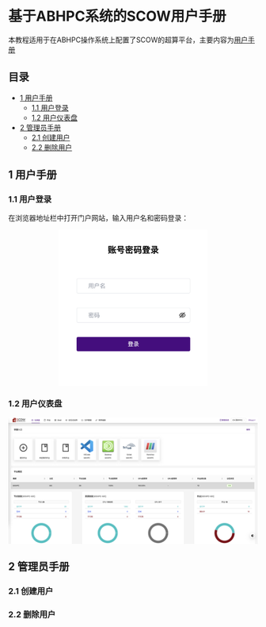 # 基于ABHPC系统的SCOW用户手册 <!-- omit in toc -->

本教程适用于在ABHPC操作系统上配置了SCOW的超算平台，主要内容为[用户手册](#1-用户手册) 

## 目录 <!-- omit in toc -->
- [1 用户手册](#1-用户手册)
  - [1.1 用户登录](#11-用户登录)
  - [1.2 用户仪表盘](#12-用户仪表盘)
- [2 管理员手册](#2-管理员手册)
  - [2.1 创建用户](#21-创建用户)
  - [2.2 删除用户](#22-删除用户)


## 1 用户手册

### 1.1 用户登录
在浏览器地址栏中打开门户网站，输入用户名和密码登录：
<div  align="center">    
<img src="image/login_web.png" width = "300" align=center />
</div>

### 1.2 用户仪表盘
<div  align="center">    
<img src="image/scow_dash.png" width = "1000" align=center />
</div>

## 2 管理员手册
### 2.1 创建用户


### 2.2 删除用户
